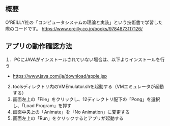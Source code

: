 ## 概要
O'REILLY社の「コンピュータシステムの理論と実装」という技術書で学習した際のコードです。
https://www.oreilly.co.jp/books/9784873117126/

## アプリの動作確認方法
１．PCにJAVAがインストールされていない場合は、以下よりインストールを行う
  - https://www.java.com/ja/download/apple.jsp
2. toolsディレクトリ内のVMEmulator.shを起動する（VMエミュレータが起動する）
3. 画面左上の「File」をクリックし、12ディレクトリ配下の「Pong」を選択し、「Load Program」を押す
4. 画面中央上の「Animate」を「No Animation」に変更する
5. 画面左上の「Run」をクリックするとアプリが起動する